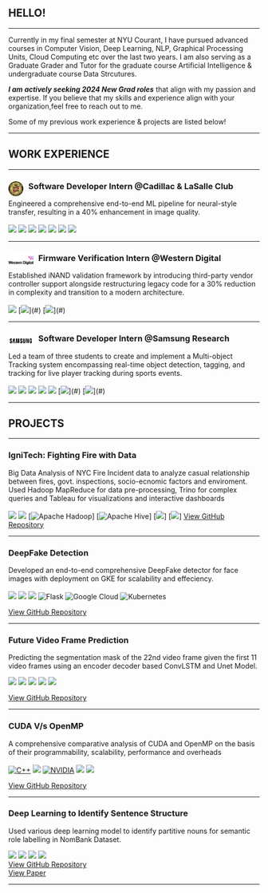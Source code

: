 ## HELLO!
---
Currently in my final semester at NYU Courant, I have pursued advanced courses in Computer Vision, Deep Learning, NLP, Graphical Processing Units, Cloud Computing etc over the last two years. I am also serving as a Graduate Grader and Tutor for the graduate course Artificial Intelligence & undergraduate course Data Strcutures.

_**I am actively seeking 2024 New Grad roles**_ that align with my passion and expertise. If you believe that my skills and experience align with your organization,feel free to reach out to me.

Some of my previous work experience & projects are listed below!

---
## WORK EXPERIENCE
---
### <img src="images\CLCMRC.png" alt="Cadillac Logo" width="30" height="30" align="left" style="margin-right: 10px;"> Software Developer Intern @Cadillac & LaSalle Club
Engineered a comprehensive end-to-end ML pipeline for neural-style transfer, resulting in a 40% enhancement in image quality.
<br><br>
[![](https://img.shields.io/badge/Python-3776AB?logo=Python&logoColor=white)](#)
[![](https://img.shields.io/badge/PyTorch-EE4C2C?logo=pytorch&logoColor=white)](#)
[![](https://img.shields.io/badge/HTML-E34F26?logo=HTML5&logoColor=white)](#)
[![](https://img.shields.io/badge/CSS-1572B6?logo=CSS3)](#)
[![](https://img.shields.io/badge/JavaScript-F7DF1E?logo=JavaScript&logoColor=black)](#)
[![](https://img.shields.io/badge/Django-092E20?logo=Django)](#)
[![](https://img.shields.io/badge/MySQL-4479A1?logo=MySQL&logoColor=white)](#)

---
### <img src="images\WDC.png" alt="Cadillac Logo" width="50" height="30" align="left" style="margin-right: 10px;"> Firmware Verification Intern @Western Digital
Established iNAND validation framework by introducing third-party vendor controller support alongside restructuring legacy code for a 30% reduction in complexity and transition to a modern architecture.
<br><br>
[![](https://img.shields.io/badge/C++-4479A1?logo=cplusplus&logoColor=white)](#)
[![](https://img.shields.io/badge/eMMC-white?)](#)
[![](https://img.shields.io/badge/Firmware%20Testing-grey?)](#)

---
### <img src="images\Samsung-logo.png" alt="Samsung Logo" width="50" height="30" align="left" style="margin-right: 10px;">Software Developer Intern @Samsung Research
Led a team of three students to create and implement a Multi-object Tracking system encompassing real-time object detection, tagging, and tracking for live player tracking during sports events.
<br><br>
[![](https://img.shields.io/badge/Python-3776AB?logo=Python&logoColor=white)](#)
[![](https://img.shields.io/badge/PyTorch-EE4C2C?logo=pytorch&logoColor=white)](#)
[![](https://img.shields.io/badge/OpenCV-5C3EE8?logo=OpenCV&logoColor=white)](#)
[![](https://img.shields.io/badge/scikit-F7931E?logo=scikit-learn&logoColor=white)](#)
[![](https://img.shields.io/badge/pandas-150458?logo=pandas&logoColor=white)](#)
[![](https://img.shields.io/badge/YOLO-white?)](#)
[![](https://img.shields.io/badge/DeepSORT-grey?)](#)

---
## PROJECTS
---
### IgniTech: Fighting Fire with Data
Big Data Analysis of NYC Fire Incident data to analyze casual relationship between fires, govt. inspections, socio-ecnomic factors and enviroment. Used Hadoop MapReduce for data pre-processing, Trino for complex queries and Tableau for visualizations and interactive dashboards
<br><br>
[![](https://img.shields.io/badge/Java-ED8B00?style=for-the-badge&logo=openjdk&logoColor=white)](#)
[![](https://img.shields.io/badge/Python-3776AB?logo=Python&logoColor=white)](#)
[![Apache Hadoop](https://img.shields.io/badge/Apache%20Hadoop-66CCFF?style=for-the-badge&logo=apachehadoop&logoColor=black)]
[![Apache Hive](https://img.shields.io/badge/Apache%20Hive-FDEE21?style=for-the-badge&logo=apachehive&logoColor=black)]
[![](https://img.shields.io/badge/Tableau-E97627?style=for-the-badge&logo=Tableau&logoColor=white)]
[![](https://img.shields.io/badge/Presto-5890FF.svg?style=for-the-badge&logo=Presto&logoColor=white)]
<a href="https://github.com/Anoushka21/IgniTech" target="_blank">View GitHub Repository</a>

---
### DeepFake Detection
Developed an end-to-end comprehensive DeepFake detector for face images with deployment on GKE for scalability and effeciency. <br><br>
[![](https://img.shields.io/badge/Python-3776AB?logo=Python&logoColor=white)](#)
[![](https://img.shields.io/badge/PyTorch-EE4C2C?logo=pytorch&logoColor=white)](#)
[![](https://img.shields.io/badge/OpenCV-5C3EE8?logo=OpenCV&logoColor=white)](#)
![Flask](https://img.shields.io/badge/flask-%23000.svg?logo=flask&logoColor=white)
![Google Cloud](https://img.shields.io/badge/GoogleCloud-%234285F4.svg?logo=google-cloud&logoColor=white)
![Kubernetes](https://img.shields.io/badge/kubernetes-%23326ce5.svg?logo=kubernetes&logoColor=white)

<a href="https://github.com/Anoushka21/DeepFake-Detection" target="_blank">View GitHub Repository</a>

---
### Future Video Frame Prediction
Predicting the segmentation mask of the 22nd video frame given the first 11 video frames using an encoder decoder based ConvLSTM and Unet Model. 

[![](https://img.shields.io/badge/Python-3776AB?logo=Python&logoColor=white)](#)
[![](https://img.shields.io/badge/PyTorch-EE4C2C?logo=pytorch&logoColor=white)](#)
[![](https://img.shields.io/badge/OpenCV-5C3EE8?logo=OpenCV&logoColor=white)](#)
[![](https://img.shields.io/badge/ConvLSTM-white?logo=ConvLSTM)](#)
[![](https://img.shields.io/badge/GAN-grey?logo=GAN)](#)

<a href="https://github.com/Anoushka21/Future-Frame-Prediction-and-Segmentation" target="_blank">View GitHub Repository</a>

---
### CUDA V/s OpenMP
A comprehensive comparative analysis of CUDA and OpenMP on the basis of their programmability, scalability, performance and overheads <br><br>
[![C++](https://img.shields.io/badge/C++-00599C?logo=C%2B%2B&logoColor=white)](#)
[![](https://img.shields.io/badge/c-%2300599C.svg?logo=c&logoColor=white)](#)
[![NVIDIA](https://img.shields.io/badge/nVIDIA-%2376B900.svg?&logo=nVIDIA&logoColor=white)](#)
[![](https://img.shields.io/badge/OpenMP-grey?logo=OpenMP)](#)
[![](https://img.shields.io/badge/nvprof-white?logo=nvprof)](#)



<a href="https://github.com/Anoushka21/CUDA-vs-OpenMP" target="_blank">View GitHub Repository</a>

---
### Deep Learning to Identify Sentence Structure
Used various deep learning model to identify partitive nouns for semantic role labelling in NomBank Dataset.

[![](https://img.shields.io/badge/Python-3776AB?logo=Python&logoColor=white)](#)
[![](https://img.shields.io/badge/PyTorch-EE4C2C?logo=pytorch&logoColor=white)](#)
[![](https://img.shields.io/badge/Jupyter-white?logo=Jupyter)](#) 
[![](https://img.shields.io/badge/Hugging%20Face-FF6F00?logo=hugging%20face&logoColor=white)](#)
<br>
<a href="https://github.com/Anoushka21/Semantic-Role-Labelling-on-Nombank-Dataset" target="_blank">View GitHub Repository</a> <br>
<a href="https://drive.google.com/file/d/1oSSYjcFjBh8p4mo_gUisLHmg32Sm934s/view?usp=share_link" target="_blank">View Paper</a>

---

